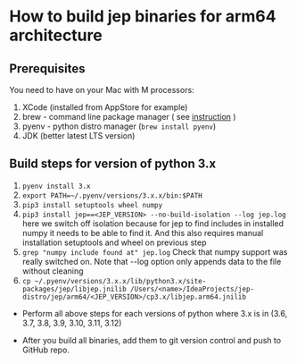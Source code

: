 # How to build jep binaries for arm64 architecture
## Prerequisites
You need to have on your Mac with M processors:

1. XCode (installed from AppStore for example)
2. brew - command line package manager ( see [instruction](https://docs.brew.sh/Installation) )
3. pyenv - python distro manager (`brew install pyenv`)
4. JDK (better latest LTS version)

## Build steps for version of python 3.x
1. `pyenv install 3.x`
2. `export PATH=~/.pyenv/versions/3.x.x/bin:$PATH`
3. `pip3 install setuptools wheel numpy`
4. `pip3 install jep==<JEP_VERSION> --no-build-isolation --log jep.log`
   here we switch off isolation because for jep to find includes in installed numpy 
   it needs to be able to find it. And this also requires 
   manual installation setuptools and wheel on previous step 
5. `grep "numpy include found at" jep.log`
   Check that numpy support was really switched on.
   Note that --log option only appends data to the file without cleaning
6. `cp ~/.pyenv/versions/3.x.x/lib/python3.x/site-packages/jep/libjep.jnilib /Users/<name>/IdeaProjects/jep-distro/jep/arm64/<JEP_VERSION>/cp3.x/libjep.arm64.jnilib`

- Perform all above steps for each versions of python where 3.x is in (3.6, 3.7, 3.8, 3.9, 3.10, 3.11, 3.12)

- After you build all binaries, add them to git version control and push to GitHub repo.
